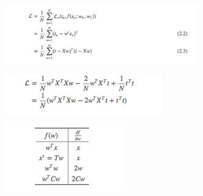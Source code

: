 # ![](media/15306092808920.jpg)


![C54FA5DF-0928-4CFD-91C8-12B8A1C67A85](media/C54FA5DF-0928-4CFD-91C8-12B8A1C67A85.png)

![5032BB94-0D4C-4EA9-968D-5C8456026AB2](media/5032BB94-0D4C-4EA9-968D-5C8456026AB2.png)


